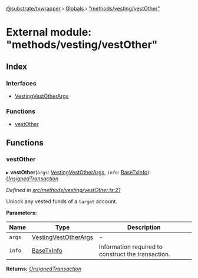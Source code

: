 [@substrate/txwrapper](../README.md) › [Globals](../globals.md) › ["methods/vesting/vestOther"](_methods_vesting_vestother_.md)

# External module: "methods/vesting/vestOther"

## Index

### Interfaces

* [VestingVestOtherArgs](../interfaces/_methods_vesting_vestother_.vestingvestotherargs.md)

### Functions

* [vestOther](_methods_vesting_vestother_.md#vestother)

## Functions

###  vestOther

▸ **vestOther**(`args`: [VestingVestOtherArgs](../interfaces/_methods_vesting_vestother_.vestingvestotherargs.md), `info`: [BaseTxInfo](../interfaces/_util_types_.basetxinfo.md)): *[UnsignedTransaction](../interfaces/_util_types_.unsignedtransaction.md)*

*Defined in [src/methods/vesting/vestOther.ts:21](https://github.com/paritytech/txwrapper/blob/ba35923/src/methods/vesting/vestOther.ts#L21)*

Unlock any vested funds of a `target` account.

**Parameters:**

Name | Type | Description |
------ | ------ | ------ |
`args` | [VestingVestOtherArgs](../interfaces/_methods_vesting_vestother_.vestingvestotherargs.md) | - |
`info` | [BaseTxInfo](../interfaces/_util_types_.basetxinfo.md) | Information required to construct the transaction.  |

**Returns:** *[UnsignedTransaction](../interfaces/_util_types_.unsignedtransaction.md)*

